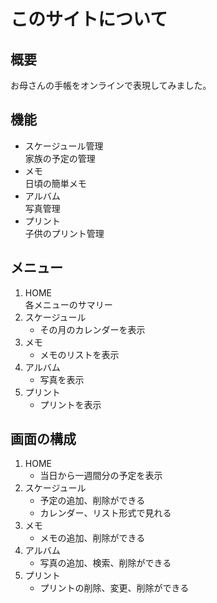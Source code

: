 # このサイトについて

## 概要
お母さんの手帳をオンラインで表現してみました。

## 機能
-  スケージュール管理  
    家族の予定の管理
- メモ  
    日頃の簡単メモ
- アルバム  
    写真管理
- プリント  
    子供のプリント管理

## メニュー
1. HOME  
    各メニューのサマリー
2. スケージュール  
    - その月のカレンダーを表示  
3. メモ  
    - メモのリストを表示
4. アルバム  
    - 写真を表示
5. プリント  
    - プリントを表示

## 画面の構成
1. HOME  
    - 当日から一週間分の予定を表示
2. スケージュール  
    - 予定の追加、削除ができる  
    - カレンダー、リスト形式で見れる
3. メモ  
    - メモの追加、削除ができる
4. アルバム  
    - 写真の追加、検索、削除ができる
5. プリント  
    - プリントの削除、変更、削除ができる